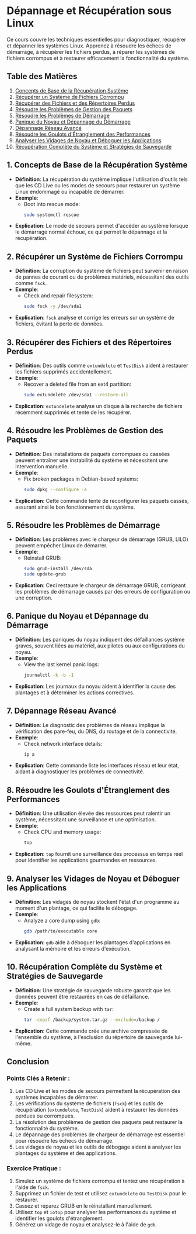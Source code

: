 
# Dépannage et Récupération sous Linux

Ce cours couvre les techniques essentielles pour diagnostiquer, récupérer et dépanner les systèmes Linux. Apprenez à résoudre les échecs de démarrage, à récupérer les fichiers perdus, à réparer les systèmes de fichiers corrompus et à restaurer efficacement la fonctionnalité du système.

## Table des Matières
1. [Concepts de Base de la Récupération Système](#concepts-de-base-de-la-recuperation-systeme)
2. [Récupérer un Système de Fichiers Corrompu](#recuperer-un-systeme-de-fichiers-corrompu)
3. [Récupérer des Fichiers et des Répertoires Perdus](#recuperer-des-fichiers-et-des-repertoires-perdus)
4. [Résoudre les Problèmes de Gestion des Paquets](#resoudre-les-problemes-de-gestion-des-paquets)
5. [Résoudre les Problèmes de Démarrage](#resoudre-les-problemes-de-demarrage)
6. [Panique du Noyau et Dépannage du Démarrage](#panique-du-noyau-et-depannage-du-demarrage)
7. [Dépannage Réseau Avancé](#depannage-reseau-avance)
8. [Résoudre les Goulots d'Étranglement des Performances](#resoudre-les-goulots-detranglement-des-performances)
9. [Analyser les Vidages de Noyau et Déboguer les Applications](#analyser-les-vidages-de-noyau-et-deboguer-les-applications)
10. [Récupération Complète du Système et Stratégies de Sauvegarde](#recuperation-complete-du-systeme-et-strategies-de-sauvegarde)

## 1. Concepts de Base de la Récupération Système
- **Définition**: La récupération du système implique l'utilisation d'outils tels que les CD Live ou les modes de secours pour restaurer un système Linux endommagé ou incapable de démarrer.
- **Exemple**:
  - Boot into rescue mode:
    ```bash
    sudo systemctl rescue
    ```
- **Explication**: Le mode de secours permet d'accéder au système lorsque le démarrage normal échoue, ce qui permet le dépannage et la récupération.

## 2. Récupérer un Système de Fichiers Corrompu
- **Définition**: La corruption du système de fichiers peut survenir en raison de pannes de courant ou de problèmes matériels, nécessitant des outils comme `fsck`.
- **Exemple**:
  - Check and repair filesystem:
    ```bash
    sudo fsck -y /dev/sda1
    ```
- **Explication**: `fsck` analyse et corrige les erreurs sur un système de fichiers, évitant la perte de données.

## 3. Récupérer des Fichiers et des Répertoires Perdus
- **Définition**: Des outils comme `extundelete` et `TestDisk` aident à restaurer les fichiers supprimés accidentellement.
- **Exemple**:
  - Recover a deleted file from an ext4 partition:
    ```bash
    sudo extundelete /dev/sda1 --restore-all
    ```
- **Explication**: `extundelete` analyse un disque à la recherche de fichiers récemment supprimés et tente de les récupérer.

## 4. Résoudre les Problèmes de Gestion des Paquets
- **Définition**: Des installations de paquets corrompues ou cassées peuvent entraîner une instabilité du système et nécessitent une intervention manuelle.
- **Exemple**:
  - Fix broken packages in Debian-based systems:
    ```bash
    sudo dpkg --configure -a
    ```
- **Explication**: Cette commande tente de reconfigurer les paquets cassés, assurant ainsi le bon fonctionnement du système.

## 5. Résoudre les Problèmes de Démarrage
- **Définition**: Les problèmes avec le chargeur de démarrage (GRUB, LILO) peuvent empêcher Linux de démarrer.
- **Exemple**:
  - Reinstall GRUB:
    ```bash
    sudo grub-install /dev/sda
    sudo update-grub
    ```
- **Explication**: Ceci restaure le chargeur de démarrage GRUB, corrigeant les problèmes de démarrage causés par des erreurs de configuration ou une corruption.

## 6. Panique du Noyau et Dépannage du Démarrage
- **Définition**: Les paniques du noyau indiquent des défaillances système graves, souvent liées au matériel, aux pilotes ou aux configurations du noyau.
- **Exemple**:
  - View the last kernel panic logs:
    ```bash
    journalctl -k -b -1
    ```
- **Explication**: Les journaux du noyau aident à identifier la cause des plantages et à déterminer les actions correctives.

## 7. Dépannage Réseau Avancé
- **Définition**: Le diagnostic des problèmes de réseau implique la vérification des pare-feu, du DNS, du routage et de la connectivité.
- **Exemple**:
  - Check network interface details:
    ```bash
    ip a
    ```
- **Explication**: Cette commande liste les interfaces réseau et leur état, aidant à diagnostiquer les problèmes de connectivité.

## 8. Résoudre les Goulots d'Étranglement des Performances
- **Définition**: Une utilisation élevée des ressources peut ralentir un système, nécessitant une surveillance et une optimisation.
- **Exemple**:
  - Check CPU and memory usage:
    ```bash
    top
    ```
- **Explication**: `top` fournit une surveillance des processus en temps réel pour identifier les applications gourmandes en ressources.

## 9. Analyser les Vidages de Noyau et Déboguer les Applications
- **Définition**: Les vidages de noyau stockent l'état d'un programme au moment d'un plantage, ce qui facilite le débogage.
- **Exemple**:
  - Analyze a core dump using `gdb`:
    ```bash
    gdb /path/to/executable core
    ```
- **Explication**: `gdb` aide à déboguer les plantages d'applications en analysant la mémoire et les erreurs d'exécution.

## 10. Récupération Complète du Système et Stratégies de Sauvegarde
- **Définition**: Une stratégie de sauvegarde robuste garantit que les données peuvent être restaurées en cas de défaillance.
- **Exemple**:
  - Create a full system backup with `tar`:
    ```bash
    tar -cvpzf /backup/system.tar.gz --exclude=/backup /
    ```
- **Explication**: Cette commande crée une archive compressée de l'ensemble du système, à l'exclusion du répertoire de sauvegarde lui-même.

## Conclusion

### Points Clés à Retenir :
1. Les CD Live et les modes de secours permettent la récupération des systèmes incapables de démarrer.
2. Les vérifications du système de fichiers (`fsck`) et les outils de récupération (`extundelete`, `TestDisk`) aident à restaurer les données perdues ou corrompues.
3. La résolution des problèmes de gestion des paquets peut restaurer la fonctionnalité du système.
4. Le dépannage des problèmes de chargeur de démarrage est essentiel pour résoudre les échecs de démarrage.
5. Les vidages de noyau et les outils de débogage aident à analyser les plantages du système et des applications.

### Exercice Pratique :
1. Simulez un système de fichiers corrompu et tentez une récupération à l'aide de `fsck`.
2. Supprimez un fichier de test et utilisez `extundelete` ou `TestDisk` pour le restaurer.
3. Cassez et réparez GRUB en le réinstallant manuellement.
4. Utilisez `top` et `iotop` pour analyser les performances du système et identifier les goulots d'étranglement.
5. Générez un vidage de noyau et analysez-le à l'aide de `gdb`.
